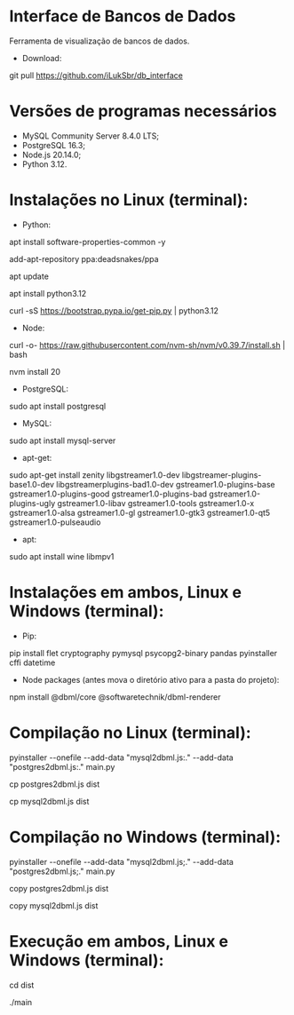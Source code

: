 # Interface de Bancos de Dados
Ferramenta de visualização de bancos de dados.

- Download:

git pull https://github.com/iLukSbr/db_interface

# Versões de programas necessários
- MySQL Community Server 8.4.0 LTS;
- PostgreSQL 16.3;
- Node.js 20.14.0;
- Python 3.12.

# Instalações no Linux (terminal):
- Python:

apt install software-properties-common -y

add-apt-repository ppa:deadsnakes/ppa

apt update

apt install python3.12

curl -sS https://bootstrap.pypa.io/get-pip.py | python3.12 

- Node:

curl -o- https://raw.githubusercontent.com/nvm-sh/nvm/v0.39.7/install.sh | bash

nvm install 20

- PostgreSQL:

sudo apt install postgresql

- MySQL:

sudo apt install mysql-server

- apt-get:

sudo apt-get install zenity libgstreamer1.0-dev libgstreamer-plugins-base1.0-dev libgstreamerplugins-bad1.0-dev gstreamer1.0-plugins-base gstreamer1.0-plugins-good gstreamer1.0-plugins-bad gstreamer1.0-plugins-ugly gstreamer1.0-libav gstreamer1.0-tools gstreamer1.0-x gstreamer1.0-alsa gstreamer1.0-gl gstreamer1.0-gtk3 gstreamer1.0-qt5 gstreamer1.0-pulseaudio

- apt:

sudo apt install wine libmpv1 

# Instalações em ambos, Linux e Windows (terminal):
  - Pip:

pip install flet cryptography pymysql psycopg2-binary pandas pyinstaller cffi datetime

- Node packages (antes mova o diretório ativo para a pasta do projeto):

npm install @dbml/core @softwaretechnik/dbml-renderer

# Compilação no Linux (terminal):
pyinstaller --onefile --add-data "mysql2dbml.js:." --add-data "postgres2dbml.js:." main.py

cp postgres2dbml.js dist

cp mysql2dbml.js dist

# Compilação no Windows (terminal):
pyinstaller --onefile --add-data "mysql2dbml.js;." --add-data "postgres2dbml.js;." main.py

copy postgres2dbml.js dist

copy mysql2dbml.js dist

# Execução em ambos, Linux e Windows (terminal):
cd dist

./main
